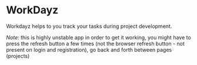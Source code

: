 # WorkDayz
Workdayz helps to you track your tasks during project development.

*Note:* this is highly unstable app  in order to get it working, you might have to press the refresh button a few times (not the browser refresh button - not present on login and registration), go back and forth between pages (projects)
